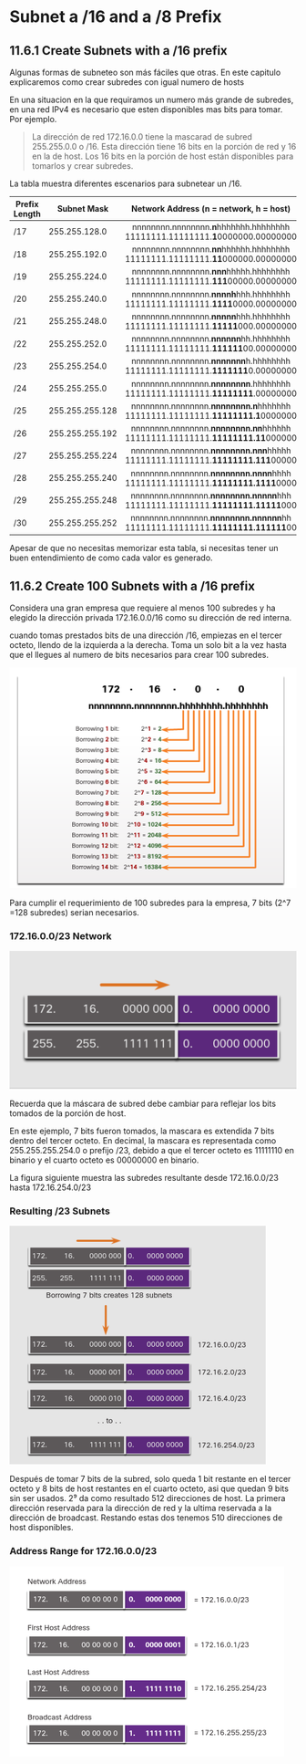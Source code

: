 # Subnet a /16 and a /8 Prefix
## 11.6.1  Create Subnets with a /16 prefix
Algunas formas de subneteo son más fáciles que otras. En este capitulo explicaremos como crear subredes con igual numero de hosts

En una situacion en la que requiramos un numero más grande de subredes, en una red IPv4 es necesario que esten disponibles mas bits para tomar. 
Por ejemplo.

> La dirección de red 172.16.0.0 tiene la mascarad de subred 255.255.0.0 o /16.
Esta dirección tiene 16 bits en la porción de red y 16 en la de host.
Los 16 bits en la porción de host están disponibles para tomarlos y crear subredes.

La tabla muestra diferentes escenarios para subnetear un /16.

Prefix Length | Subnet Mask | Network Address (n = network, h = host) | # of subnets | # of hosts
-|-|:-:|:-|:-
/17 | 255.255.128.0 | nnnnnnnn.nnnnnnnn.**n**hhhhhhh.hhhhhhhh 11111111.11111111.**1**0000000.00000000 | 2 | 32766
/18 | 255.255.192.0 | nnnnnnnn.nnnnnnnn.**nn**hhhhhh.hhhhhhhh 11111111.11111111.**11**000000.00000000 | 4 | 16382
/19 | 255.255.224.0 | nnnnnnnn.nnnnnnnn.**nnn**hhhhh.hhhhhhhh 11111111.11111111.**111**00000.00000000 | 8 | 8190
/20 | 255.255.240.0 | nnnnnnnn.nnnnnnnn.**nnnnh**hhh.hhhhhhhh 11111111.11111111.**1111**0000.00000000 | 16 | 4094
/21 | 255.255.248.0 | nnnnnnnn.nnnnnnnn.**nnnnn**hhh.hhhhhhhh 11111111.11111111.**11111**000.00000000 | 32 | 2046
/22 | 255.255.252.0 | nnnnnnnn.nnnnnnnn.**nnnnnn**hh.hhhhhhhh 11111111.11111111.**111111**00.00000000 | 64 | 1022
/23 | 255.255.254.0 | nnnnnnnn.nnnnnnnn.**nnnnnnn**h.hhhhhhhh 11111111.11111111.**1111111**0.00000000 | 128 | 510
/24 | 255.255.255.0 | nnnnnnnn.nnnnnnnn.**nnnnnnnn**.hhhhhhhh 11111111.11111111.**11111111**.00000000 | 256 | 254
/25 | 255.255.255.128 | nnnnnnnn.nnnnnnnn.**nnnnnnnn.n**hhhhhhh 11111111.11111111.**11111111.1**0000000 | 512 | 126
/26 | 255.255.255.192 | nnnnnnnn.nnnnnnnn.**nnnnnnnn.nn**hhhhhh 11111111.11111111.**11111111.11**000000 | 1024 | 62
/27 | 255.255.255.224 | nnnnnnnn.nnnnnnnn.**nnnnnnnn.nnn**hhhhh 11111111.11111111.**11111111.111**00000 | 2048 | 30
/28 | 255.255.255.240 | nnnnnnnn.nnnnnnnn.**nnnnnnnn.nnnn**hhhh 11111111.11111111.**11111111.1111**0000 | 4096 | 14
/29 | 255.255.255.248 | nnnnnnnn.nnnnnnnn.**nnnnnnnn.nnnnn**hhh 11111111.11111111.**11111111.11111**000 | 8192 | 6
/30 | 255.255.255.252 | nnnnnnnn.nnnnnnnn.**nnnnnnnn.nnnnnn**hh 11111111.11111111.**11111111.111111**00 | 16384 | 2

Apesar de que no necesitas memorizar esta tabla, si necesitas tener un buen entendimiento de como cada valor es generado.

## 11.6.2 Create 100 Subnets with a /16 prefix
Considera una gran empresa que requiere al menos 100 subredes y ha elegido la dirección privada 172.16.0.0/16 como su dirección de red interna.

cuando tomas prestados bits de una dirección /16, empiezas en el tercer octeto, llendo de la izquierda a la derecha.
Toma un solo bit a la vez hasta que el llegues al numero de bits necesarios para crear 100 subredes.

![Ejemplos](Imagenes/11.6/11.6-1.png)

Para cumplir el requerimiento de 100 subredes para la empresa, 7 bits (2^7 =128 subredes) serian necesarios.

### 172.16.0.0/23 Network

![Mascara](Imagenes/11.6/11.6-2.png)


Recuerda que la máscara de subred debe cambiar para reflejar los bits tomados de la porción de host.

En este ejemplo, 7 bits fueron tomados, la mascara es extendida 7 bits dentro del tercer octeto.
En decimal, la mascara es representada como 255.255.255.254.0 o prefijo /23, debido a que el tercer octeto es 11111110  en binario y el cuarto octeto es 00000000 en binario.

La figura siguiente muestra las subredes resultante desde 172.16.0.0/23 hasta 172.16.254.0/23

### Resulting /23 Subnets

![Resultados](Imagenes/11.6/11.6-3.png)


Después de tomar 7 bits de la subred, solo queda 1 bit restante en el tercer octeto y 8 bits de host restantes en el cuarto octeto, asi que quedan 9 bits sin ser usados.
2⁹ da como resultado 512 direcciones de host. 
La primera dirección reservada para la dirección de red y la ultima reservada a la dirección de broadcast.
Restando estas dos tenemos 510 direcciones de host disponibles.

### Address Range for 172.16.0.0/23

![Rango de direcciones](Imagenes/11.6/11.6-4.png)


